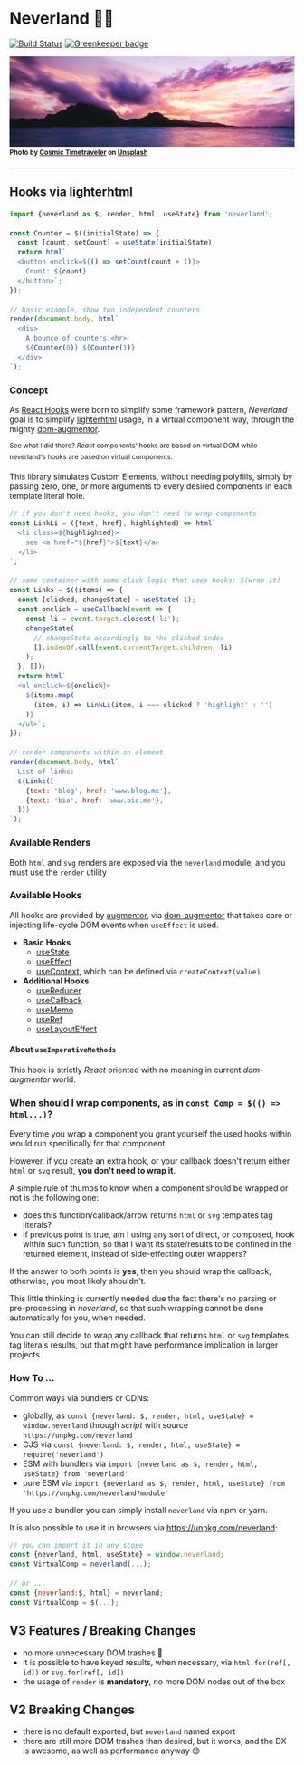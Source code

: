# Neverland 🌈🦄

[![Build Status](https://travis-ci.com/WebReflection/neverland.svg?branch=master)](https://travis-ci.com/WebReflection/neverland) [![Greenkeeper badge](https://badges.greenkeeper.io/WebReflection/neverland.svg)](https://greenkeeper.io/)

![Cosmic Timetraveler](img/cosmic-timetraveler-unsplash-1080.jpg)
<sup>**Photo by [Cosmic Timetraveler](https://unsplash.com/photos/1rmtbFGjIBs?utm_source=unsplash&utm_medium=referral&utm_content=creditCopyText) on [Unsplash](https://unsplash.com/search/photos/island?utm_source=unsplash&utm_medium=referral&utm_content=creditCopyText)**</sup>

- - -

## Hooks via lighterhtml

```js
import {neverland as $, render, html, useState} from 'neverland';

const Counter = $((initialState) => {
  const [count, setCount] = useState(initialState);
  return html`
  <button onclick=${() => setCount(count + 1)}>
    Count: ${count}
  </button>`;
});

// basic example, show two independent counters
render(document.body, html`
  <div>
    A bounce of counters.<hr>
    ${Counter(0)} ${Counter(1)}
  </div>
`);
```

### Concept

As [React Hooks](https://reactjs.org/docs/hooks-intro.html) were born to simplify some framework pattern, _Neverland_ goal is to simplify [lighterhtml](https://github.com/WebReflection/lighterhtml) usage, in a virtual component way, through the mighty [dom-augmentor](https://github.com/WebReflection/dom-augmentor).

<sup>See what I did there? _React_ components' hooks are based on virtual DOM while neverland's hooks are based on virtual components.</sup>

This library simulates Custom Elements, without needing polyfills, simply by passing zero, one, or more arguments to every desired components in each template literal hole.

```js
// if you don't need hooks, you don't need to wrap components
const LinkLi = ({text, href}, highlighted) => html`
  <li class=${highlighted}>
    see <a href="${href}">${text}</a>
  </li>
`;

// some container with some click logic that uses hooks: $(wrap it)
const Links = $((items) => {
  const [clicked, changeState] = useState(-1);
  const onclick = useCallback(event => {
    const li = event.target.closest('li');
    changeState(
      // changeState accordingly to the clicked index
      [].indexOf.call(event.currentTarget.children, li)
    );
  }, []);
  return html`
  <ul onclick=${onclick}>
    ${items.map(
      (item, i) => LinkLi(item, i === clicked ? 'highlight' : '')
    )}
  </ul>`;
});

// render components within an element
render(document.body, html`
  List of links:
  ${Links([
    {text: 'blog', href: 'www.blog.me'},
    {text: 'bio', href: 'www.bio.me'},
  ])}
`);
```


### Available Renders

Both `html` and `svg` renders are exposed via the `neverland` module, and you must use the `render` utility



### Available Hooks

All hooks are provided by [augmentor](https://github.com/WebReflection/augmentor#available-hooks), via [dom-augmentor](https://github.com/WebReflection/dom-augmentor) that takes care or injecting life-cycle DOM events when `useEffect` is used.

  * **Basic Hooks**
    * [useState](https://reactjs.org/docs/hooks-reference.html#usestate)
    * [useEffect](https://reactjs.org/docs/hooks-reference.html#useeffect)
    * [useContext](https://reactjs.org/docs/hooks-reference.html#usecontext), which can be defined via `createContext(value)`
  * **Additional Hooks**
    * [useReducer](https://reactjs.org/docs/hooks-reference.html#usereducer)
    * [useCallback](https://reactjs.org/docs/hooks-reference.html#usecallback)
    * [useMemo](https://reactjs.org/docs/hooks-reference.html#usememo)
    * [useRef](https://reactjs.org/docs/hooks-reference.html#useref)
    * [useLayoutEffect](https://reactjs.org/docs/hooks-reference.html#uselayouteffect)



#### About `useImperativeMethods`

This hook is strictly _React_ oriented with no meaning in current _dom-augmentor_ world.



### When should I wrap components, as in `const Comp = $(() => html...)`?

Every time you wrap a component you grant yourself the used hooks within would run specifically for that component.

However, if you create an extra hook, or your callback doesn't return either `html` or `svg` result, **you don't need to wrap it**.

A simple rule of thumbs to know when a component should be wrapped or not is the following one:

  * does this function/callback/arrow returns `html` or `svg` templates tag literals?
  * if previous point is true, am I using any sort of direct, or composed, hook within such function, so that I want its state/results to be confined in the returned element, instead of side-effecting outer wrappers?

If the answer to both points is **yes**, then you should wrap the callback, otherwise, you most likely shouldn't.

This little thinking is currently needed due the fact there's no parsing or pre-processing in _neverland_, so that such wrapping cannot be done automatically for you, when needed.

You can still decide to wrap any callback that returns `html` or `svg` templates tag literals results, but that might have performance implication in larger projects.



### How To ...

Common ways via bundlers or CDNs:

  * globally, as `const {neverland: $, render, html, useState} = window.neverland` through _script_ with source `https://unpkg.com/neverland`
  * CJS via `const {neverland: $, render, html, useState} = require('neverland')`
  * ESM with bundlers via `import {neverland as $, render, html, useState} from 'neverland'`
  * pure ESM via `import {neverland as $, render, html, useState} from 'https://unpkg.com/neverland?module'`

If you use a bundler you can simply install `neverland` via npm or yarn.

It is also possible to use it in browsers via https://unpkg.com/neverland:

```js
// you can import it in any scope
const {neverland, html, useState} = window.neverland;
const VirtualComp = neverland(...);

// or ...
const {neverland:$, html} = neverland;
const VirtualComp = $(...);
```


## V3 Features / Breaking Changes

  * no more unnecessary DOM trashes 🎉
  * it is possible to have keyed results, when necessary, via `html.for(ref[, id])` or `svg.for(ref[, id])`
  * the usage of `render` is **mandatory**, no more DOM nodes out of the box



## V2 Breaking Changes

  * there is no default exported, but `neverland` named export
  * there are still more DOM trashes than desired, but it works, and the DX is awesome, as well as performance anyway 😊
